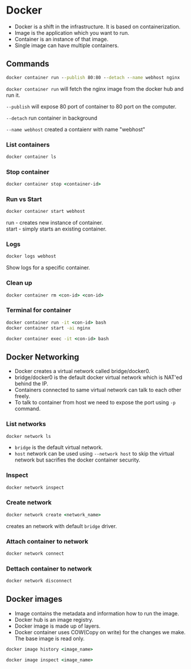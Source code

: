 # Docker

* Docker is a shift in the infrastructure. It is based on containerization.
* Image is the application which you want to run.
* Container is an instance of that image.
* Single image can have multiple containers.

## Commands

```cmd
docker container run --publish 80:80 --detach --name webhost nginx
```

`docker container run` will fetch the nginx image from the docker hub and run it.

`--publish` will expose 80 port of container to 80 port on the computer.

`--detach` run container in background

`--name webhost` created a contaienr with name "webhost"

### List containers

```cmd
docker container ls
```

### Stop container

```cmd
docker container stop <container-id>
```

### Run vs Start

```cmd
docker container start webhost
```

run - creates new instance of container.  
start - simply starts an existing container.

### Logs

```cmd
docker logs webhost
```

Show logs for a specific container.

### Clean up

```cmd
docker container rm <con-id> <con-id>
```

### Terminal for container

```cmd
docker container run -it <con-id> bash
docker container start -ai nginx
```
 
```cmd
docker container exec -it <con-id> bash
```

## Docker Networking

* Docker creates a virtual network called bridge/docker0.
* bridge/docker0 is the default docker virtual network which is NAT'ed behind the IP.
* Containers connected to same virtual network can talk to each other freely.
* To talk to container from host we need to expose the port using `-p` command.

### List networks

```cmd
docker network ls
```

* `bridge` is the default virtual network.
* `host` network can be used using `--network host` to skip the virtual network but sacrifies the docker container security.

### Inspect

```cmd
docker network inspect
```

### Create network

```cmd
docker network create <network_name>
```

creates an network with default `bridge` driver.

### Attach container to network

```cmd
docker network connect
```

### Dettach container to network

```cmd
docker network disconnect
```

## Docker images

* Image contains the metadata and information how to run the image.
* Docker hub is an image registry.
* Docker image is made up of layers.
* Docker container uses COW(Copy on write) for the changes we make. The base image is read only.

```cmd
docker image history <image_name>
```

```cmd
docker image inspect <image_name>
```
